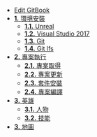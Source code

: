 * [Edit GitBook](source/edit.md)
* [**1.** 環境安裝](source/ch1/install.md)
  * [**1.1.** Unreal](source/ch1/unreal.md)
  * [**1.2.** Visual Studio 2017 ](source/ch1/vs.md)
  * [**1.3.** Git](source/ch1/git.md)
  * [**1.4.** Git lfs](source/ch1/git-lfs.md)
* [**2.** 專案執行](source/ch2/repo.md)
  * [**2.1.** 專案取得]()
  * [**2.2.** 專案更新]()
  * [**2.3.** 套件安裝]()
  * [**2.4.** 專案編譯]()
* [**3.** 英雄](source/ch3/hero.md)
  * [**3.1.** 人物]()
  * [**3.2.** 技能]()
* [**3.** 地圖](source/ch4/map.md)